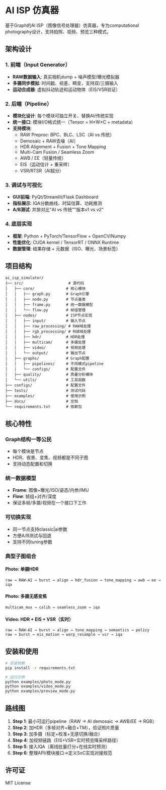 # AI ISP 仿真器

基于Graph的AI ISP（图像信号处理器）仿真器，专为computational photography设计，支持拍照、视频、预览三种模式。

## 架构设计

### 1. 前端（Input Generator）
- **RAW数据输入**: 真实相机dump + 噪声模型/曝光模拟器
- **多摄同步模拟**: 时间戳、视差、畸变，支持双/三摄输入
- **运动合成器**: 虚拟抖动轨迹和运动物体（EIS/VSR验证）

### 2. 后端（Pipeline）
- **模块化设计**: 每个模块可独立开关、替换AI/传统实现
- **统一接口**: 模块I/O格式统一（Tensor = H×W×C + metadata）
- **支持模块**:
  - RAW Preproc: BPC、BLC、LSC（AI vs 传统）
  - Demosaic + RAW去噪（AI）
  - HDR Alignment + Fusion + Tone Mapping
  - Multi-Cam Fusion / Seamless Zoom
  - AWB / EE（轻量传统）
  - EIS（运动估计 + 重采样）
  - VSR/RTSR（AI超分）

### 3. 调试与可视化
- **GUI前端**: PyQt/Streamlit/Flask Dashboard
- **指标展示**: IQA分数曲线、时延估算、功耗推测
- **A/B测试**: 并排对比"AI vs 传统""版本v1 vs v2"

### 4. 底层实现
- **框架**: Python + PyTorch/TensorFlow + OpenCV/Numpy
- **性能优化**: CUDA kernel / TensorRT / ONNX Runtime
- **数据管理**: 结果存储 + 元数据（ISO、曝光、场景标签）

## 项目结构

```
ai_isp_simulator/
├── src/                    # 源代码
│   ├── core/              # 核心模块
│   │   ├── graph.py       # Graph引擎
│   │   ├── node.py        # 节点基类
│   │   ├── frame.py       # 统一数据模型
│   │   └── flow.py        # 帧组管理
│   ├── nodes/             # ISP节点实现
│   │   ├── input/         # 输入节点
│   │   ├── raw_processing/ # RAW域处理
│   │   ├── rgb_processing/ # RGB域处理
│   │   ├── hdr/           # HDR处理
│   │   ├── multicam/      # 多摄处理
│   │   ├── video/         # 视频处理
│   │   └── output/        # 输出节点
│   ├── graphs/            # Graph配置
│   │   ├── pipelines/     # 不同模式pipeline
│   │   └── configs/       # 配置文件
│   ├── quality/           # 质量分析模块
│   └── utils/             # 工具函数
├── configs/               # 配置文件
├── tests/                 # 测试代码
├── examples/              # 使用示例
├── docs/                  # 文档
└── requirements.txt       # 依赖包
```

## 核心特性

### Graph结构一等公民
- 每个模块是节点
- HDR、夜景、变焦、视频都是不同子图
- 支持动态配置和切换

### 统一数据模型
- **Frame**: 图像+曝光/ISO/姿态/内参/IMU
- **Flow**: 帧组+对齐/深度
- 保证多帧/多摄/视频在一个接口下工作

### 可切换实现
- 同一节点支持classic|ai参数
- 方便A/B测试与回退
- 支持不同tuning参数

### 典型子图组合

#### Photo: 单摄HDR
```
raw → RAW-AI → burst → align → hdr_fusion → tone_mapping → awb → ee → iqa
```

#### Photo: 多摄无感变焦
```
multicam_mux → calib → seamless_zoom → iqa
```

#### Video: HDR + EIS + VSR（实时）
```
raw → RAW-AI → burst → align → tone_mapping → semantics → policy
raw → burst → eis_motion → warp_resample → vsr → iqa
```

## 安装和使用

```bash
# 安装依赖
pip install -r requirements.txt

# 运行示例
python examples/photo_mode.py
python examples/video_mode.py
python examples/preview_mode.py
```

## 路线图

1. **Step 1**: 最小可运行pipeline（RAW → AI demosaic → AWB/EE → RGB）
2. **Step 2**: 加HDR（多帧对齐+融合+TM），验证照片质量
3. **Step 3**: 加多摄（标定+校准+无感切换/融合）
4. **Step 4**: 加视频链路（EIS+VSR+实时预览降采样路径）
5. **Step 5**: 接入IQA（离线批量打分+在线实时预测）
6. **Step 6**: 整理API/模块接口→定义SoC实现对接规范

## 许可证

MIT License
